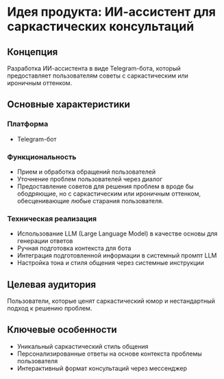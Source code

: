 # Идея продукта: ИИ-ассистент для саркастических консультаций

## Концепция
Разработка ИИ-ассистента в виде Telegram-бота, который предоставляет пользователям советы с саркастическим или ироничным оттенком.

## Основные характеристики

### Платформа
- Telegram-бот

### Функциональность
- Прием и обработка обращений пользователей
- Уточнение проблем пользователей через диалог
- Предоставление советов для решения проблем в вроде бы ободряющие, но с саркастическим или ироничным оттенком, обесценивающие любые старания пользователя.

### Техническая реализация
- Использование LLM (Large Language Model) в качестве основы для генерации ответов
- Ручная подготовка контекста для бота
- Интеграция подготовленной информации в системный промпт LLM
- Настройка тона и стиля общения через системные инструкции

## Целевая аудитория
Пользователи, которые ценят саркастический юмор и нестандартный подход к решению проблем.

## Ключевые особенности
- Уникальный саркастический стиль общения
- Персонализированные ответы на основе контекста проблемы пользователя
- Интерактивный формат консультаций через мессенджер

